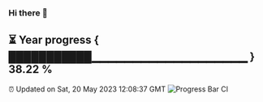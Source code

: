 ### Hi there 👋
⏳ Year progress { ███████████▁▁▁▁▁▁▁▁▁▁▁▁▁▁▁▁▁▁▁ } 38.22 %
---
⏰ Updated on Sat, 20 May 2023 12:08:37 GMT
![Progress Bar CI](https://github.com/Moyi321/Moyi321/workflows/Progress%20Bar%20CI/badge.svg)

